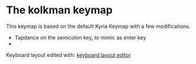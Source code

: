  # The kolkman keymap
 
 This keymap is based on the default Kyria Keymap with a few modifications.
 
*    Tapdance on the semicolon key, to mimic as enter key
*    





Keyboard layout edited with: [keyboard layout editor](http://www.keyboard-layout-editor.com/#/gists/f7e4c83d47951cabcbdc227a47d7e257)
